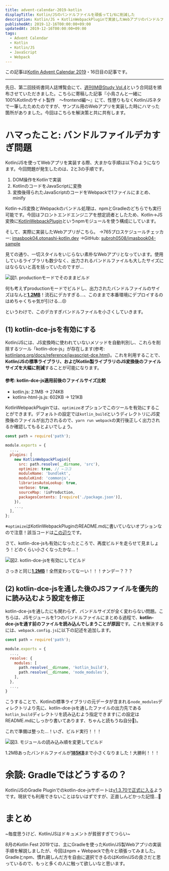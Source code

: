 ```yaml
---
title: advent-calendar-2019-kotlin
displayTitle: Kotlin/JSのバンドルファイルを頑張って1/6に削減した
description: Kotlin/JS + KotlinWebpackPluginで実装したWebアプリのバンドルファイルがやたら大きくて発狂したので頑張りました
publishedAt: 2019-12-16T00:00:00+09:00
updatedAt: 2019-12-16T00:00:00+09:00
tags:
  - Advent Calendar
  - Kotlin
  - Kotlin/JS
  - JavaScript
  - Webpack
---
```


この記事は[Kotlin Advent Calendar 2019](https://qiita.com/advent-calendar/2019/kotlin)・16日目の記事です。

---

 先日、第二回技術書同人誌博覧会にて、[週刊IM@Study Vol.4](https://gishohaku.dev/gishohaku2/circles/ROahj1IRHTW9S96D8aCg)という合同誌を頒布させていただきました。こちらに寄稿した記事『小鳥さんと一緒に100%Kotlinのサイト製作　〜frontend編〜』にて、性懲りもなくKotlin/JSネタで一筆したためたのですが、サンプル用のWebアプリを実装した時にハマった箇所がありました。今回はこちらを解決策と共に共有します。

# ハマったこと: バンドルファイルデカすぎ問題

 Kotlin/JSを使ってWebアプリを実装する際、大まかな手順は以下のようになります。今回問題が発生したのは、2と3の手順です。

1. DOM操作をKotlinで実装
1. KotlinのコードをJavaScriptに変換
1. 変換後得られたJavaScriptのコードをWebpackで1ファイルにまとめ、minify


 Kotlin->JS変換とWebpackのバンドル処理は、npmとGradleのどちらでも実行可能です。今回はフロントエンドエンジニアを想定読者としたため、Kotlin->JS変換に[KotlinWebpackPlugin](https://github.com/JetBrains/create-react-kotlin-app/tree/master/packages/kotlin-webpack-plugin)というnpmモジュールを使う構成にしています。

 そして、実際に実装したWebアプリがこちら。
→765プロスケジュールチェッカー: [imasbook04.otonashi-kotlin.dev](https://imasbook04.otonashi-kotlin.dev)
→GitHub: [subroh0508/imasbook04-sample](https://github.com/subroh0508/imasbook04-sample)

 見ての通り、一切スタイルをいじらない素朴なWebアプリとなっています。使用しているライブラリも数少なく、出力されるバンドルファイルも大したサイズにはならないと高を括っていたのですが…

![図1. productionモードでそのままビルド](https://firebasestorage.googleapis.com/v0/b/techblog-cc1e4.appspot.com/o/images%2Fadvent-calendar-2019-kotlin-1.png?alt=media&token=e3528d5a-b865-4eb7-9596-8257d6ae9439)

 何も考えずproductionモードでビルドし、出力されたバンドルファイルのサイズはなんと<u>**1.2MB**</u>！流石にデカすぎる…、このままで本番環境にデプロイするのはめちゃくちゃ気が引ける…😣

 というわけで、このデカすぎバンドルファイルを小さくしていきます。

## (1) kotlin-dce-jsを有効にする

 Kotlin/JSには、JS変換時に使われていないメソッドを自動判別し、これらを削除するツール「kotlin-dce-js」が存在します(参考: [kotlinlang.org/docs/reference/javascript-dce.html](https://kotlinlang.org/docs/reference/javascript-dce.html))。これを利用することで、**Kotlin/JSの標準ライブラリ、およびKotlin製ライブラリのJS変換後のファイルサイズを大幅に削減**することが可能になります。

#### 参考: kotlin-dce-js適用前後のファイルサイズ比較

- kotlin.js: 2.1MB -> 274KB
- kotlinx-html-js.js: 602KB -> 121KB


 KotlinWebpackPluginでは、`optimize`オプションでこのツールを有効にすることができます。デフォルトの設定では`kotlin_build`というディレクトリにJS変換後のファイルが出力されるので、`yarn run webpack`の実行後正しく出力されるか確認してもるとよいでしょう。

```js:webpack.config.js
const path = require('path');

module.exports = {
  ...,
  plugins: [
    new KotlinWebpackPlugin({
      src: path.resolve(__dirname, 'src'),
      optimize: true, // ←ココ
      moduleName: 'bundlekt',
      moduleKind: 'commonjs',
      librariesAutoLookup: true,
      verbose: true,
      sourceMap: !isProduction,
      packagesContents: [require('./package.json')],
    }),
    ...,
  ],
};    
```

※`optimize`はKotlinWebpackPluginのREADME.mdに書いていないオプションなので注意！該当コードは[この辺り](https://github.com/JetBrains/create-react-kotlin-app/blob/3220e851978770ce39d743054397ff1fe9952f64/packages/kotlin-webpack-plugin/plugin.js#L151-L153)です。 

 さて、kotlin-dce-jsも有効になったところで、再度ビルドを走らせて見ましょう！どのくらい小さくなったかな…！

![図2. kotlin-dce-jsを有効にしてビルド](https://firebasestorage.googleapis.com/v0/b/techblog-cc1e4.appspot.com/o/images%2Fadvent-calendar-2019-kotlin-2.png?alt=media&token=ad8908ca-6885-4342-9ec7-0d3c43b9744e)

 さっきと同じ<u>**1.2MB**</u>！全然変わってなーい！！！ナンデー？？？

## (2) kotlin-dce-jsを通した後のJSファイルを優先的に読み込むよう設定を修正

 kotlin-dce-jsを通したにも関わらず、バンドルサイズが全く変わらない問題。こちらは、JSモジュールを1つのバンドルファイルにまとめる過程で、**kotlin-dce-jsを通す前のファイルを読み込んでしまうことが原因**です。これを解決するには、`webpack.config.js`に以下の記述を追加します。

```js:webpack.config.js
const path = require('path');

module.exports = {
  ...,
  resolve: {
    modules: [
      path.resolve(__dirname, 'kotlin_build'),
      path.resolve(__dirname, 'node_modules'),
    ],
  },
  ...,  
}
```

 こうすることで、Kotlinの標準ライブラリの元データが含まれる`node_modules`ディレクトリより先に、kotlin-dce-jsを通したファイルの出力先である`kotlin_build`ディレクトリを読み込むよう指定できます(この設定はREADME.mdにしっかり書いてあります、ちゃんと読もうね自分🥺)。

 これで準備は整った…！いざ、ビルド実行！！！

![図3. モジュールの読み込み順を変更してビルド](https://firebasestorage.googleapis.com/v0/b/techblog-cc1e4.appspot.com/o/images%2Fadvent-calendar-2019-kotlin-3.png?alt=media&token=acd1edb0-b0aa-4f2c-ad59-48e20b21a735)

1.2MBあったバンドルファイルが<u>**185KB**</u>まで小さくなりました！大勝利！！！

# 余談: Gradleではどうするの？

 Kotlin/JSのGradle Pluginでのkotlin-dce-jsサポートは[v1.3.70で正式に入る](https://youtrack.jetbrains.com/issue/KT-32323)ようです。現状でも利用できないことはないはずですが、正直しんどかった記憶…🤔

# まとめ

 ~毎度思うけど、Kotlin/JSはドキュメントが貧弱すぎてつらい~

 8月のKotlin Fest 2019では、主にGradleを使ったKotlin/JS製Webアプリの実装手順を解説しましたが、今回はnpm + Webpackで色々と頑張ってみました。Gradleとnpm、慣れ親しんだ方を自由に選択できるのはKotlin/JSの良さだと思っているので、もっと多くの人に触って欲しいなと思います。
